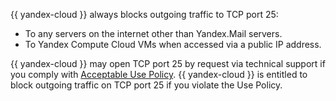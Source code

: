 {{ yandex-cloud }} always blocks outgoing traffic to TCP port 25:

* To any servers on the internet other than Yandex.Mail servers.
* To Yandex Compute Cloud VMs when accessed via a public IP address.

{{ yandex-cloud }} may open TCP port 25 by request via technical support if you comply with [Acceptable Use Policy](https://yandex.com/legal/cloud_aup/). {{ yandex-cloud }} is entitled to block outgoing traffic on TCP port 25 if you violate the Use Policy.